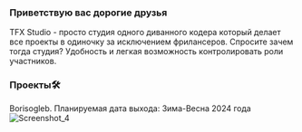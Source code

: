 ### Приветствую вас дорогие друзья
TFX Studio - просто студия одного диванного кодера который делает все проекты в одиночку за исключением фрилансеров. Спросите зачем тогда студия? Удобность и легкая возможность контролировать роли участников.


### Проекты🛠️
Borisogleb.  Планируемая дата выхода: Зима-Весна 2024 года
![Screenshot_4](https://github.com/TFX-Studio/.github/assets/116434035/f3357538-265e-4a03-84b6-da548bc36242)




